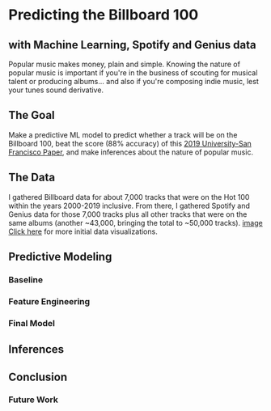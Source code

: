 # Predicting the Billboard 100
## with Machine Learning, Spotify and Genius data
Popular music makes money, plain and simple. Knowing the nature of popular music is important if you're in the business of scouting for musical talent or producing albums... and also if you're composing indie music, lest your tunes sound derivative.

## The Goal
Make a predictive ML model to predict whether a track will be on the Billboard 100, beat the score (88% accuracy) of this [2019 University-San Francisco Paper](https://arxiv.org/abs/1908.08609), and make inferences about the nature of popular music. 

## The Data
I gathered Billboard data for about 7,000 tracks that were on the Hot 100 within the years 2000-2019 inclusive. From there, I gathered Spotify and Genius data for those 7,000 tracks plus all other tracks that were on the same albums (another ~43,000, bringing the total to ~50,000 tracks). 
[image]()
[Click here]() for more initial data visualizations. 

## Predictive Modeling
### Baseline
### Feature Engineering
### Final Model

## Inferences

## Conclusion
### Future Work
